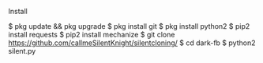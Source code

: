 Install

$ pkg update && pkg upgrade
$ pkg install git
$ pkg install python2
$ pip2 install requests
$ pip2 install mechanize
$ git clone https://github.com/callmeSilentKnight/silentcloning/
$ cd dark-fb
$ python2 silent.py
